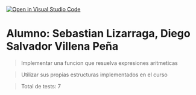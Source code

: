 [![Open in Visual Studio Code](https://classroom.github.com/assets/open-in-vscode-c66648af7eb3fe8bc4f294546bfd86ef473780cde1dea487d3c4ff354943c9ae.svg)](https://classroom.github.com/online_ide?assignment_repo_id=7598084&assignment_repo_type=AssignmentRepo)
# Alumno: Sebastian Lizarraga, Diego Salvador Villena Peña

> Implementar una funcion que resuelva expresiones aritmeticas

> Utilizar sus propias estructuras implementados en el curso

>Total de tests: 7
